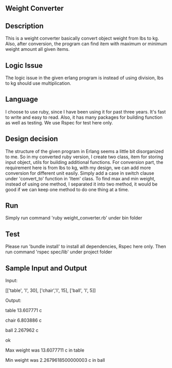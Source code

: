 Weight Converter
-----

Description
-----
This is a weight converter basically convert object weight from lbs to kg. Also, after conversion,
the program can find item with maximum or minimum weight amount all given items.

Logic Issue
-----
The logic issue in the given erlang program is instead of using division, lbs to kg should use
multiplication.

Language
-----
I choose to use ruby, since I have been using it for past three years. It's fast to write and easy to read. 
Also, it has many packages for building function as well as testing. We use Rspec for test here only.

Design decision
-----
The structure of the given program in Erlang seems a little bit disorganized to me. So in my converted
ruby version, I create two class, item for storing input object, utils for building additional functions.
For conversion part, the requirement here is from lbs to kg, with my design, we can add more conversion
for different unit easily. Simply add a case in switch clause under 'convert_to' function in 'Item'
class. To find max and min weight, instead of using one method, I separated it into two method, it would
be good if we can keep one method to do one thing at a time.

Run
-----
Simply run command
'ruby weight_converter.rb'
under bin folder

Test
-----
Please run 'bundle install' to install all dependencies, Rspec here only.
Then run command
'rspec spec/lib'
under project folder

Sample Input and Output
-----
Input:

[['table', 'l', 30], ['chair','l', 15], ['ball', 'l', 5]]

Output:

table           13.607771 c

chair           6.803886 c

ball            2.267962 c

ok

Max weight was 13.6077711 c in table

Min weight was 2.2679618500000003 c in ball

